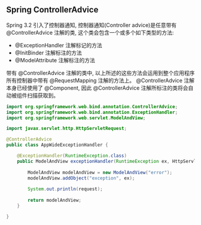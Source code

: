 Spring ControllerAdvice
--
Spring 3.2 引入了控制器通知, 控制器通知(Controller advice)是任意带有 @ControllerAdvice 注解的类, 这个类会包含一个或多个如下类型的方法:
- @ExceptionHandler 注解标记的方法
- @InitBinder 注解标注的方法
- @ModelAttribute 注解标注的方法

带有 @ControllerAdvice 注解的类中, 以上所述的这些方法会运用到整个应用程序所有控制器中带有 @RequestMapping 注解的方法上。
@ControllerAdvice 注解本身已经使用了 @Component, 因此 @ControllerAdvice 注解所标注的类将会自动被组件扫描获取到。

```java
import org.springframework.web.bind.annotation.ControllerAdvice;
import org.springframework.web.bind.annotation.ExceptionHandler;
import org.springframework.web.servlet.ModelAndView;

import javax.servlet.http.HttpServletRequest;

@ControllerAdvice
public class AppWideExceptionHandler {

    @ExceptionHandler(RuntimeException.class)
    public ModelAndView exceptionHandler(RuntimeException ex, HttpServletRequest request) {
       
        ModelAndView modelAndView = new ModelAndView("error");
        modelAndView.addObject("exception", ex);
       
        System.out.println(request);
       
        return modelAndView;
    }

}
```
